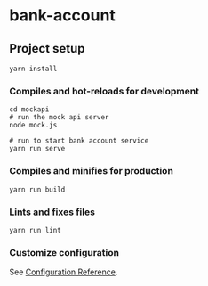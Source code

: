 # bank-account

## Project setup
```
yarn install
```

### Compiles and hot-reloads for development
```
cd mockapi
# run the mock api server
node mock.js

# run to start bank account service
yarn run serve
```

### Compiles and minifies for production
```
yarn run build
```

### Lints and fixes files
```
yarn run lint
```

### Customize configuration
See [Configuration Reference](https://cli.vuejs.org/config/).
